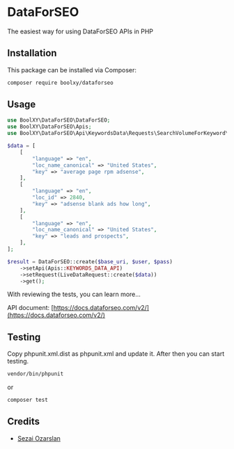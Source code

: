 # DataForSEO

The easiest way for using DataForSEO APIs in PHP

## Installation

This package can be installed via Composer:

```bash
composer require boolxy/dataforseo
```

## Usage

```php
use BoolXY\DataForSEO\DataForSEO;
use BoolXY\DataForSEO\Apis;
use BoolXY\DataForSEO\Api\KeywordsData\Requests\SearchVolumeForKeyword\LiveDataRequest;

$data = [
    [
        "language" => "en",
        "loc_name_canonical" => "United States",
        "key" => "average page rpm adsense",
    ],
    [
        "language" => "en",
        "loc_id" => 2840,
        "key" => "adsense blank ads how long",
    ],
    [
        "language" => "en",
        "loc_name_canonical" => "United States",
        "key" => "leads and prospects",
    ],
];

$result = DataForSEO::create($base_uri, $user, $pass)
    ->setApi(Apis::KEYWORDS_DATA_API)
    ->setRequest(LiveDataRequest::create($data))
    ->get();
```

With reviewing the tests, you can learn more...

API document: [https://docs.dataforseo.com/v2/](https://docs.dataforseo.com/v2/)

## Testing

Copy phpunit.xml.dist as phpunit.xml and update it. After then you can start testing.

```bash
vendor/bin/phpunit
```

or

```bash
composer test
```

## Credits

- [Sezai Ozarslan](https://github.com/sezaiozarslan)